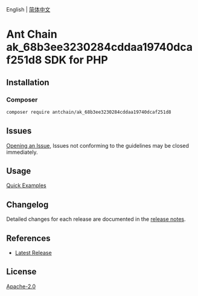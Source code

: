 English | [简体中文](README-CN.md)

# Ant Chain ak_68b3ee3230284cddaa19740dcaf251d8 SDK for PHP

## Installation

### Composer

```bash
composer require antchain/ak_68b3ee3230284cddaa19740dcaf251d8
```

## Issues

[Opening an Issue](https://github.com/alipay/antchain-openapi-prod-sdk/issues/new), Issues not conforming to the guidelines may be closed immediately.

## Usage

[Quick Examples](https://github.com/alipay/antchain-openapi-prod-sdk/blob/master/docs/0-Examples-EN.md#quick-examples)

## Changelog

Detailed changes for each release are documented in the [release notes](./ChangeLog.txt).

## References

* [Latest Release](https://github.com/antchain-openapi-sdk-php)

## License

[Apache-2.0](http://www.apache.org/licenses/LICENSE-2.0)
